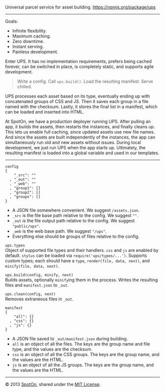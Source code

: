 Universal parcel service for asset building. https://npmjs.org/package/ups

---

Goals:

* Infinite flexibility.
* Maximum caching.
* Zero downtime.
* Instant serving.
* Painless development.

Enter UPS. It has no implementation requirements, prefers being cached forever, can be switched in place, is completely static, and supports agile development.

> Write a config. Call `ups.build()`. Load the resulting manifest. Serve chilled.

UPS processes each asset based on its type, eventually ending up with concatenated groups of CSS and JS. Then it saves each group in a file named with the checksum. Lastly, it stores the final list in a manifest, which can be loaded and inserted into HTML.

At SpotOn, we have a production deployer running UPS. After pulling an app, it builds the assets, then restarts the instances, and finally cleans up. This lets us enable full caching, since updated assets use new file names. And since the assets are built independently of the instances, the app can simultaneously run old and new assets without issues. During local development, we just run UPS when the app starts up. Ultimately, the resulting manifest is loaded into a global variable and used in our templates.

---

    config
    {
        "_src": ""
      , "_out": ""
      , "_web": ""
      , "group1": []
      , "group2": []
      , "groupx": []
    }

* A JSON file somewhere convenient. We suggest `/assets.json`.
* `_src` is the file base path relative to the config. We suggest `""`.
* `_out` is the file output path relative to the config. We suggest `"public/ups"`.
* `_web` is the web base path. We suggest `"/ups"`.
* Everything else should be groups of files relative to the config.

`ups.types`  
Object of supported file types and their handlers. `css` and `js` are enabled by default. `stylus` can be loaded via `require('ups/types/...')`. Supports custom types; each should have a `type`, `render(file, data, next)`, and `minify(file, data, next)`.

`ups.build(config, minify, next)`  
Builds assets, optionally `minify`ing them in the process. Writes the resulting files and `manifest.json` to `_out`.

`ups.clean(config, next)`  
Removes extraneous files in `_out`.

    manifest
    {
        "all": {}
      , "css": {}
      , "js": {}
    }

* A JSON file saved to `_out/manifest.json` during building.
* `all` is an object of all the files. The keys are the group name and file type, and the values are the checksum.
* `css` is an object of all the CSS groups. The keys are the group name, and the values are the HTML.
* `js` is an object of all the JS groups. The keys are the group name, and the values are the HTML.

---

© 2013 [SpotOn](https://spoton.it), shared under the [MIT License](http://www.opensource.org/licenses/MIT).